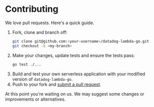 # Contributing

We love pull requests. Here's a quick guide.

1. Fork, clone and branch off:
    ```bash
    git clone git@github.com:<your-username>/datadog-lambda-go.git
    git checkout -b <my-branch>
    ```
1. Make your changes, update tests and ensure the tests pass:
    ```bash
    go test ./...
    ```
1. Build and test your own serverless application with your modified version of `datadog-lambda-go`.
1. Push to your fork and [submit a pull request][pr].

[pr]: https://github.com/your-username/datadog-lambda-go/compare/DataDog:main...main

At this point you're waiting on us. We may suggest some changes or improvements or alternatives.
